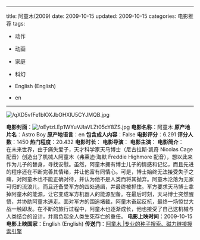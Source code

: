 
---
title: 阿童木(2009)
date: 2009-10-15
updated: 2009-10-15
categories: 电影推荐
tags:

- 动作
- 动画
- 家庭
- 科幻

- English (English)
- en
---

<img src="https://image.tmdb.org/t/p/original/qXD5vfFe1blOXJbOHXlU5CYJMQB.jpg" alt="/qXD5vfFe1blOXJbOHXlU5CYJMQB.jpg" title="/qXD5vfFe1blOXJbOHXlU5CYJMQB.jpg">

**电影封面**：<img src="https://image.tmdb.org/t/p/w200/oEytzLEp1WYuVJIaVLZt05cY8ZS.jpg" alt="/oEytzLEp1WYuVJIaVLZt05cY8ZS.jpg" title="/oEytzLEp1WYuVJIaVLZt05cY8ZS.jpg">
**电影名称**：阿童木
**原产地片名**：Astro Boy
**原产地语言**：en
**包含成人内容**：False
**电影评分**：6.291
**评分人数**：1450
**热门程度**：20.432
**电影时长**：
**电影导演**：
**电影主演**：
**电影简介**：　　在未来世界，由于痛失爱子，天才科学家天马博士（尼古拉斯·凯奇 Nicolas Cage 配音）创造出了机械人阿童木（弗莱迪·海默 Freddie Highmore 配音），想以此来作为儿子的替身，寻找安慰。虽然，阿童木拥有博士儿子的情感和记忆，而且先进的程序还在不断完善其情绪，并让他富有同情心。可是，博士始终无法接受失子之痛，对阿童木也不能正确对待，并认为他不是人类而将其抛弃。阿童木沦落为无家可归的流浪儿，而且还备受军方的四处通缉，并最终被抓住。军方要求天马博士拿掉阿童木的能源，让它变成军方机器人的能源配备。在最后时刻，天马博士突然醒悟，并协助阿童木逃走。面对军方的围追堵截，阿童木奋起反抗，最终一场惊世大战一触即发。在不断的旅行过程中，阿童木也逐渐成长，他也接受了自己这机械与人类结合的设计，并肩负起全人类生死存亡的重任。
**电影上映时间**：2009-10-15
**电影上映国家**：English (English)
**传送门**：[阿童木 |专业的种子搜索、磁力链接搜索引擎](https://movie.amd794.com:2083/?search=Astro%20Boy&ordering=&mode=match_phrase&page_size=10&page=1)

